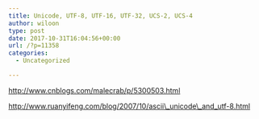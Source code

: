 ```yaml
---
title: Unicode, UTF-8, UTF-16, UTF-32, UCS-2, UCS-4
author: wiloon
type: post
date: 2017-10-31T16:04:56+00:00
url: /?p=11358
categories:
  - Uncategorized

---
```

http://www.cnblogs.com/malecrab/p/5300503.html
  
http://www.ruanyifeng.com/blog/2007/10/ascii\_unicode\_and_utf-8.html